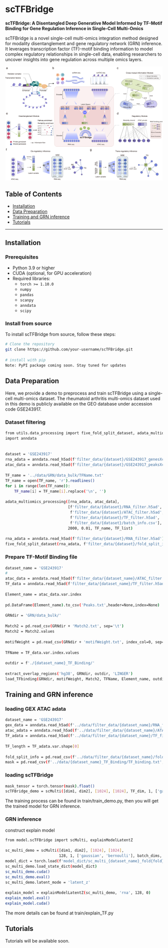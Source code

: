# scTFBridge

**scTFBridge: A Disentangled Deep Generative Model Informed by TF-Motif Binding for Gene Regulation Inference in Single-Cell Multi-Omics**

scTFBridge is a novel single-cell multi-omics integration method designed for modality disentanglement and gene regulatory network (GRN) inference. It leverages transcription factor (TF)-motif binding information to model complex regulatory relationships in single-cell data, enabling researchers to uncover insights into gene regulation across multiple omics layers.

![scTFBridge Overview](figure1.png)

## Table of Contents
- [Installation](#installation)
- [Data Preparation](#data-preparation)
- [Training and GRN inference](#training-and-grn-inference)
- [Tutorials](#tutorials)
---

## Installation

### Prerequisites

- Python 3.9 or higher
- CUDA (optional, for GPU acceleration)
- Required libraries:
  - `torch >= 1.10.0`
  - `numpy`
  - `pandas`
  - `scanpy`
  - `anndata`
  - `scipy`

### Install from source
To install scTFBridge from source, follow these steps:
```bash
# Clone the repository
git clone https://github.com/your-username/scTFBridge.git

# install with pip
Note: PyPI package coming soon. Stay tuned for updates

```




## Data Preparation
Here, we provide a demo to preprocess and train scTFBridge using a single-cell multi-omics dataset. The rheumatoid arthritis multi-omics dataset used in this demo is publicly available on the GEO database under accession code GSE243917.
### Dataset filtering
```bash
from utils.data_processing import five_fold_split_dataset, adata_multiomics_processing
import anndata


dataset = 'GSE243917'
rna_adata = anndata.read_h5ad(f'filter_data/{dataset}/GSE243917_genesXcells_ALL_batch.h5ad')
atac_data = anndata.read_h5ad(f'filter_data/{dataset}/GSE243917_peaksXcells_ALL_batch.h5ad')

TF_name = '../data/GRN/data_bulk/TFName.txt'
TF_name = open(TF_name, 'r').readlines()
for i in range(len(TF_name)):
    TF_name[i] = TF_name[i].replace('\n', '')

adata_multiomics_processing([rna_adata, atac_data],
                            [f'filter_data/{dataset}/RNA_filter.h5ad',
                             f'filter_data/{dataset}/ATAC_filter.h5ad',
                             f'filter_data/{dataset}/TF_filter.h5ad',
                             f'filter_data/{dataset}/batch_info.csv'],
                            2000, 0.01, TF_name, TF_list)

rna_adata = anndata.read_h5ad(f'filter_data/{dataset}/RNA_filter.h5ad')
five_fold_split_dataset(rna_adata, f'filter_data/{dataset}/fold_split_info.csv')
```
### Prepare TF-Motif Binding file
```bash
dataset_name = 'GSE243917'
#
atac_data = anndata.read_h5ad(f'filter_data/{dataset_name}/ATAC_filter.h5ad')
TF_data = anndata.read_h5ad(f'filter_data/{dataset_name}/TF_filter.h5ad')

Element_name = atac_data.var.index

pd.DataFrame(Element_name).to_csv('Peaks.txt',header=None,index=None)

GRNdir = 'GRN/data_bulk/'

Match2 = pd.read_csv(GRNdir + 'Match2.txt', sep='\t')
Match2 = Match2.values

motifWeight = pd.read_csv(GRNdir + 'motifWeight.txt', index_col=0, sep='\t')

TFName = TF_data.var.index.values

outdir = f'./{dataset_name}_TF_Binding/'

extract_overlap_regions('hg38', GRNdir, outdir, 'LINGER')
load_TFbinding(GRNdir, motifWeight, Match2, TFName, Element_name, outdir)
```

## Training and GRN inference

### loading GEX ATAC adata
```bash
dataset_name = 'GSE243917'
gex_data = anndata.read_h5ad(f'../data/filter_data/{dataset_name}/RNA_filter.h5ad')
atac_adata = anndata.read_h5ad(f'../data/filter_data/{dataset_name}/ATAC_filter.h5ad')
TF_adata = anndata.read_h5ad(f'../data/filter_data/{dataset_name}/TF_filter.h5ad')

TF_length = TF_adata.var.shape[0]

fold_split_info = pd.read_csv(f'../data/filter_data/{dataset_name}/fold_split_info.csv')
mask = pd.read_csv(f'../data/{dataset_name}_TF_Binding/TF_binding.txt', sep='\t', header=None).values
```

### loading scTFBridge
```bash
mask_tensor = torch.tensor(mask).float()
scTFBridge_demo = scMulti([dim1, dim2], [1024], [1024], TF_dim, 1, ['gaussian', 'bernoulli'], batch_dims, 1, mask_tensor)
```
The training process can be found in train/train_demo.py, then you will get the trained model for GRN inference.


### GRN inference
construct explain model
```bash
from model.scTFBridge import scMulti, explainModelLatentZ

sc_multi_demo = scMulti([dim1, dim2], [1024], [1024],
                        128, 1, ['gaussian', 'bernoulli'], batch_dims, 1, mask_tensor)
model_dict = torch.load(f'model_dict/sc_multi_{dataset_name}_fold{fold}.pt', map_location='cpu')
sc_multi_demo.load_state_dict(model_dict)
sc_multi_demo.cuda()
sc_multi_demo.eval()
sc_multi_demo.latent_mode = 'latent_z'

explain_model = explainModelLatentZ(sc_multi_demo, 'rna', 128, 0)
explain_model.eval()
explain_model.cuda()
```
The more details can be found at train/explain_TF.py
## Tutorials
Tutorials will be available soon.



